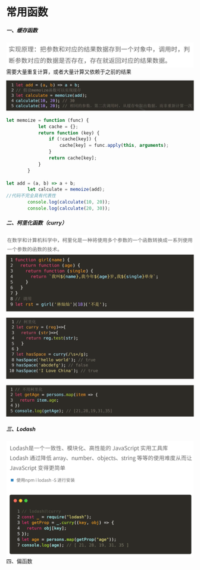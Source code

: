 # 常用函数

##### 一、缓存函数

<img src="常用函数.assets/实现原理.png" alt="实现原理" style="zoom:50%;" align="left"/>

需要大量重复计算，或者大量计算又依赖于之前的结果

![缓存函数](常用函数.assets/缓存函数.png)

```js
let memoize = function (func) {
            let cache = {};
            return function (key) {
                if (!cache[key]) {
                    cache[key] = func.apply(this, arguments);
                }
                return cache[key];
            }
        }

let add = (a, b) => a + b;
        let calculate = memoize(add);
//代码不完全具有代表性
        console.log(calculate(10, 20));
        console.log(calculate(20, 30));
```



##### 二、柯里化函数（curry）

<img src="常用函数.assets/柯里化函数.png" alt="柯里化函数" style="zoom:50%;" align="left"/>

![柯里化链](常用函数.assets/柯里化.png)

![柯里化函数代码](常用函数.assets/柯里化函数代码.png)

![image-20210409140251207](常用函数.assets/image-20210409140251207.png)

##### 三、Lodash

<img src="常用函数.assets/image-20210409140345642.png" alt="image-20210409140345642" style="zoom: 50%;" align="left"/>

<img src="常用函数.assets/image-20210409140719354.png" alt="image-20210409140719354" style="zoom: 50%;" align="left"/>

四、偏函数